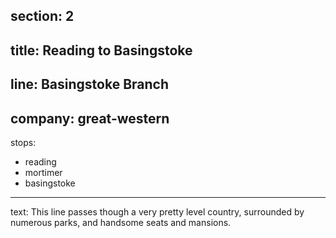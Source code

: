 section: 2
----
title: Reading to Basingstoke
----
line: Basingstoke Branch
----
company: great-western
----
stops:
- reading
- mortimer
- basingstoke
----
text: This line passes though a very pretty level country, surrounded by numerous parks, and handsome seats and mansions.
